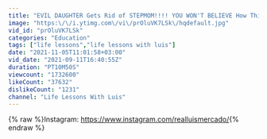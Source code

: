```yaml
---
title: "EVIL DAUGHTER Gets Rid of STEPMOM!!!! YOU WON'T BELIEVE How This Ends!!!!"
image: "https:\/\/i.ytimg.com\/vi\/prOluVK7LSk\/hqdefault.jpg"
vid_id: "prOluVK7LSk"
categories: "Education"
tags: ["life lessons","life lessons with luis"]
date: "2021-11-05T11:01:58+03:00"
vid_date: "2021-09-11T16:40:55Z"
duration: "PT10M50S"
viewcount: "1732600"
likeCount: "37632"
dislikeCount: "1231"
channel: "Life Lessons With Luis"
---
```

{% raw %}Instagram: <a rel="nofollow" target="blank" href="https://www.instagram.com/realluismercado/">https://www.instagram.com/realluismercado/</a>{% endraw %}
